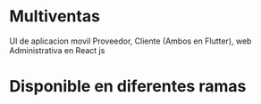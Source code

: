 # Multiventas
UI de aplicacion movil Proveedor, Cliente (Ambos en Flutter), web Administrativa en React js
# Disponible en diferentes ramas
